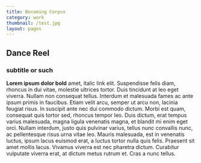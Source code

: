 ```yaml
---
title: Becoming Corpus
category: work
thumbnail: /test.jpg
layout: pages
---
```


## Dance Reel

### subtitle or such


**Lorem ipsum dolor bold** amet, italic link elit. Suspendisse felis diam, rhoncus in dui vitae, molestie ultrices tortor. Duis tincidunt at leo eget viverra. Nullam non consequat tellus. Interdum et malesuada fames ac ante ipsum primis in faucibus. Etiam velit arcu, semper ut arcu non, lacinia feugiat risus. In suscipit ante nec dui commodo dictum. Morbi est quam, consequat quis tortor sed, rhoncus tempor leo. Duis dictum, erat tempus varius malesuada, magna ligula venenatis magna, et blandit mi enim eget orci. Nullam interdum, justo quis pulvinar varius, tellus nunc convallis nunc, ac pellentesque risus urna vitae leo. Mauris malesuada, est in venenatis luctus, ipsum lacus euismod erat, a luctus tortor nulla quis felis. Praesent sit amet mollis lacus. Vivamus viverra est nec pharetra dictum. Curabitur vulputate viverra erat, at dictum metus rutrum et. Cras a nunc tellus.
